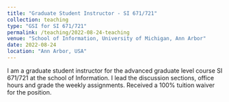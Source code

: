 ```yaml
---
title: "Graduate Student Instructor - SI 671/721"
collection: teaching
type: "GSI for SI 671/721"
permalink: /teaching/2022-08-24-teaching
venue: "School of Information, University of Michigan, Ann Arbor"
date: 2022-08-24
location: "Ann Arbor, USA"
---
```


I am a graduate student instructor for the advanced graduate level course SI 671/721 at the school of Information. I lead the discussion sections, office hours and grade the weekly assignments. 
Received a 100% tuition waiver for the position.
